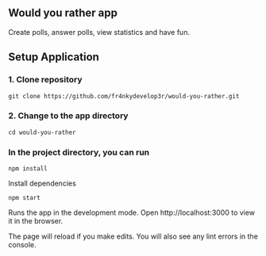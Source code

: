 ## Would you rather app

Create polls, answer polls, view statistics  and have fun.

## Setup Application


### 1. Clone repository 

`git clone https://github.com/fr4nkydevelop3r/would-you-rather.git`   


### 2. Change to the app directory

`cd would-you-rather`

### In the project directory, you can run

`npm install`

Install dependencies

`npm start`

Runs the app in the development mode.
Open http://localhost:3000 to view it in the browser.

The page will reload if you make edits.
You will also see any lint errors in the console.



